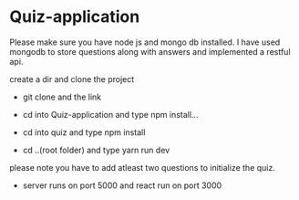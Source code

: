 # Quiz-application

Please make sure you have node js and mongo db installed.
I have used mongodb to store questions along with answers and implemented a restful api.

create a dir and clone the project
 - git clone and the link
 
 - cd into Quiz-application and type npm install...
 - cd into quiz and type npm install
 - cd ..(root folder) and type yarn run dev

please note you have to add atleast two questions to initialize the quiz.

 - server runs on port 5000 and react run on port 3000
